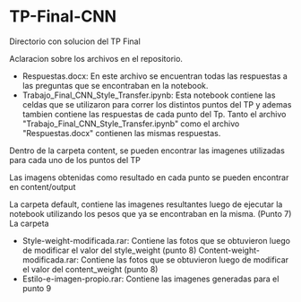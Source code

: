 # TP-Final-CNN
Directorio con solucion del TP Final 

Aclaracion sobre los archivos en el repositorio. 

- Respuestas.docx: En este archivo se encuentran todas las respuestas a las preguntas que se encontraban en la notebook.
- Trabajo_Final_CNN_Style_Transfer.ipynb: Esta notebook contiene las celdas que se utilizaron para correr los distintos puntos del TP y ademas tambien contiene las respuestas de cada punto del Tp. 
Tanto el archivo "Trabajo_Final_CNN_Style_Transfer.ipynb" como el archivo "Respuestas.docx" contienen las mismas respuestas. 

Dentro de la carpeta content, se pueden encontrar las imagenes utilizadas para cada uno de los puntos del TP

Las imagens obtenidas como resultado en cada punto se pueden encontrar en content/output

La carpeta default, contiene las imagenes resultantes luego de ejecutar la notebook utilizando los pesos que ya se encontraban en la misma. (Punto 7)
La carpeta 
- Style-weight-modificada.rar: Contiene las fotos que se obtuvieron luego de modificar el valor del style_weight (punto 8)
 Content-weight-modificada.rar: Contiene las fotos que se obtuvieron luego de modificar el valor del content_weight (punto 8) 
 - Estilo-e-imagen-propio.rar: Contiene las imagenes generadas para el punto 9

